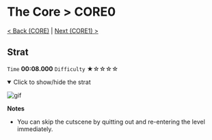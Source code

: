 # The Core > CORE0

[< Back (CORE)](https://github.com/Doublevil/scbspeedrun/blob/main/levels/CORE/CORE.md) | [Next (CORE1) >](https://github.com/Doublevil/scbspeedrun/blob/main/levels/CORE/CORE1.md)

## Strat

`Time` **00:08.000** `Difficulty` ★☆☆☆☆
<details open>
  <summary>Click to show/hide the strat</summary>

  ![gif](https://github.com/Doublevil/scbspeedrun/blob/main/media/levels/CORE/CORE0_Strat.webp)

  **Notes**
  - You can skip the cutscene by quitting out and re-entering the level immediately.
</details>

